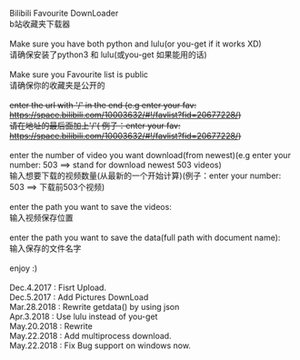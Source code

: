 Bilibili Favourite DownLoader<br>
b站收藏夹下载器<br>
<br>
Make sure you have both python and lulu(or you-get if it works XD)<br>
请确保安装了python3 和 lulu(或you-get 如果能用的话)<br>
<br>
Make sure you Favourite list is public<br>
请确保你的收藏夹是公开的<br>
<br>
~~enter the url with '/' in the end (e.g enter your fav: https://space.bilibili.com/10003632/#!/favlist?fid=20677228/)~~<br>
~~请在地址的最后面加上'/'( 例子：enter your fav: https://space.bilibili.com/10003632/#!/favlist?fid=20677228/)~~<br>
<br>
enter the number of video you want download(from newest)(e.g enter your number: 503 ==> stand for download newest 503 videos)<br>
输入想要下载的视频数量(从最新的一个开始计算)(例子：enter your number: 503 ==> 下载前503个视频)<br>
<br>
enter the path you want to save the videos:<br>
输入视频保存位置<br>
<br>
enter the path you want to save the data(full path with document name):<br>
输入保存的文件名字<br>
<br>
enjoy :)<br>
<br>
Dec.4.2017 : Fisrt Upload.<br>
Dec.5.2017 : Add Pictures DownLoad<br>
Mar.28.2018 : Rewrite getdata() by using json<br>
Apr.3.2018 : Use lulu instead of you-get<br>
May.20.2018 : Rewrite<br>
May.22.2018 : Add multiprocess download.<br>
May.22.2018 : Fix Bug support on windows now.<br>